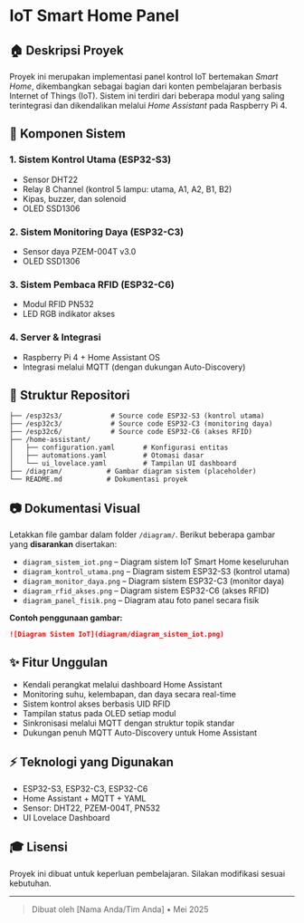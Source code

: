 # IoT Smart Home Panel

## 🏠 Deskripsi Proyek

Proyek ini merupakan implementasi panel kontrol IoT bertemakan *Smart Home*, dikembangkan sebagai bagian dari konten pembelajaran berbasis Internet of Things (IoT). Sistem ini terdiri dari beberapa modul yang saling terintegrasi dan dikendalikan melalui *Home Assistant* pada Raspberry Pi 4.

## 🔧 Komponen Sistem

### 1. Sistem Kontrol Utama (ESP32-S3)

* Sensor DHT22
* Relay 8 Channel (kontrol 5 lampu: utama, A1, A2, B1, B2)
* Kipas, buzzer, dan solenoid
* OLED SSD1306

### 2. Sistem Monitoring Daya (ESP32-C3)

* Sensor daya PZEM-004T v3.0
* OLED SSD1306

### 3. Sistem Pembaca RFID (ESP32-C6)

* Modul RFID PN532
* LED RGB indikator akses

### 4. Server & Integrasi

* Raspberry Pi 4 + Home Assistant OS
* Integrasi melalui MQTT (dengan dukungan Auto-Discovery)

## 📂 Struktur Repositori

```
├── /esp32s3/            # Source code ESP32-S3 (kontrol utama)
├── /esp32c3/            # Source code ESP32-C3 (monitoring daya)
├── /esp32c6/            # Source code ESP32-C6 (akses RFID)
├── /home-assistant/
│   ├── configuration.yaml       # Konfigurasi entitas
│   ├── automations.yaml         # Otomasi dasar
│   └── ui_lovelace.yaml         # Tampilan UI dashboard
├── /diagram/           # Gambar diagram sistem (placeholder)
└── README.md           # Dokumentasi proyek
```

## 📷 Dokumentasi Visual

Letakkan file gambar dalam folder `/diagram/`. Berikut beberapa gambar yang **disarankan** disertakan:

* `diagram_sistem_iot.png` – Diagram sistem IoT Smart Home keseluruhan
* `diagram_kontrol_utama.png` – Diagram sistem ESP32-S3 (kontrol utama)
* `diagram_monitor_daya.png` – Diagram sistem ESP32-C3 (monitor daya)
* `diagram_rfid_akses.png` – Diagram sistem ESP32-C6 (akses RFID)
* `diagram_panel_fisik.png` – Diagram atau foto panel secara fisik

**Contoh penggunaan gambar:**

```md
![Diagram Sistem IoT](diagram/diagram_sistem_iot.png)
```

## ✨ Fitur Unggulan

* Kendali perangkat melalui dashboard Home Assistant
* Monitoring suhu, kelembapan, dan daya secara real-time
* Sistem kontrol akses berbasis UID RFID
* Tampilan status pada OLED setiap modul
* Sinkronisasi melalui MQTT dengan struktur topik standar
* Dukungan penuh MQTT Auto-Discovery untuk Home Assistant

## ⚡ Teknologi yang Digunakan

* ESP32-S3, ESP32-C3, ESP32-C6
* Home Assistant + MQTT + YAML
* Sensor: DHT22, PZEM-004T, PN532
* UI Lovelace Dashboard

## 🎓 Lisensi

Proyek ini dibuat untuk keperluan pembelajaran. Silakan modifikasi sesuai kebutuhan.

---

> Dibuat oleh \[Nama Anda/Tim Anda] • Mei 2025

